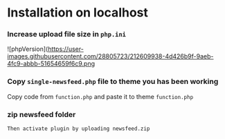 # Installation on localhost

### Increase upload file size in `php.ini`

![phpVersion](https://user-images.githubusercontent.com/28805723/212609938-4d426b9f-9aeb-4fc9-abbb-51654659f6c9.png

### Copy `single-newsfeed.php` file to theme you has been working 

Copy code from `function.php` and paste it to theme `function.php`

### zip newsfeed folder 

`Then activate plugin by uploading newsfeed.zip`

